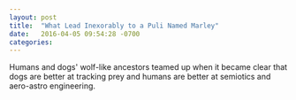 ```yaml
---
layout: post
title:  "What Lead Inexorably to a Puli Named Marley"
date:   2016-04-05 09:54:28 -0700
categories:
---
```


Humans and dogs' wolf-like ancestors teamed up when it became clear that dogs are better at tracking prey and humans are better at semiotics and aero-astro engineering.
